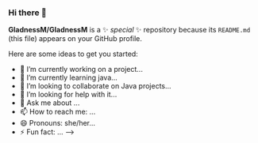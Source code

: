 ### Hi there 👋


**GladnessM/GladnessM** is a ✨ _special_ ✨ repository because its `README.md` (this file) appears on your GitHub profile.

Here are some ideas to get you started:

- 🔭 I’m currently working on a project...
- 🌱 I’m currently learning java...
- 👯 I’m looking to collaborate on Java projects...
- 🤔 I’m looking for help with it...
- 💬 Ask me about ...
- 📫 How to reach me: ...
- 😄 Pronouns: she/her...
- ⚡ Fun fact: ...
-->
